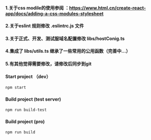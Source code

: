  #### 1.关于css modile的使用参阅 ：https://www.html.cn/create-react-app/docs/adding-a-css-modules-stylesheet
 
 #### 2.关于eslint 规则修改 .eslintrc.js 文件
 
 #### 3.关于正式、开发、测试服域名配置修改 libs/hostConig.ts

 #### 4.集成了 libs/utils.ts 继承了一些常用的公用函数（完善中...）

 #### 5.有其他觉得需要修改，请修改后同步到git



#### Start project （dev）


```bash
npm start
```

#### Build project (test server)

```bash
npm run build-test
```

#### Build project (pro)

```bash
npm run build
```
